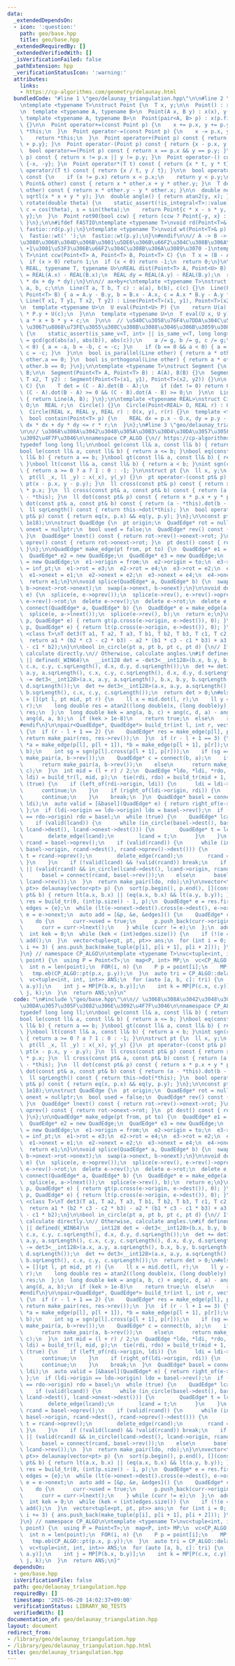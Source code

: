 ```yaml
---
data:
  _extendedDependsOn:
  - icon: ':question:'
    path: geo/base.hpp
    title: geo/base.hpp
  _extendedRequiredBy: []
  _extendedVerifiedWith: []
  _isVerificationFailed: false
  _pathExtension: hpp
  _verificationStatusIcon: ':warning:'
  attributes:
    links:
    - https://cp-algorithms.com/geometry/delaunay.html
  bundledCode: "#line 1 \"geo/delaunay_triangulation.hpp\"\n\n#line 2 \"geo/base.hpp\"\
    \ntemplate <typename T>\nstruct Point {\n  T x, y;\n\n  Point() : x(0), y(0) {}\n\
    \n  template <typename A, typename B>\n  Point(A x, B y) : x(x), y(y) {}\n\n \
    \ template <typename A, typename B>\n  Point(pair<A, B> p) : x(p.fi), y(p.se)\
    \ {}\n\n  Point operator+=(const Point p) {\n    x += p.x, y += p.y;\n    return\
    \ *this;\n  }\n  Point operator-=(const Point p) {\n    x -= p.x, y -= p.y;\n\
    \    return *this;\n  }\n  Point operator+(Point p) const { return {x + p.x, y\
    \ + p.y}; }\n  Point operator-(Point p) const { return {x - p.x, y - p.y}; }\n\
    \  bool operator==(Point p) const { return x == p.x && y == p.y; }\n  bool operator!=(Point\
    \ p) const { return x != p.x || y != p.y; }\n  Point operator-() const { return\
    \ {-x, -y}; }\n  Point operator*(T t) const { return {x * t, y * t}; }\n  Point\
    \ operator/(T t) const { return {x / t, y / t}; }\n\n  bool operator<(Point p)\
    \ const {\n    if (x != p.x) return x < p.x;\n    return y < p.y;\n  }\n  T dot(const\
    \ Point& other) const { return x * other.x + y * other.y; }\n  T det(const Point&\
    \ other) const { return x * other.y - y * other.x; }\n\n  double norm() { return\
    \ sqrtl(x * x + y * y); }\n  double angle() { return atan2(y, x); }\n\n  Point\
    \ rotate(double theta) {\n    static_assert(!is_integral<T>::value);\n    double\
    \ c = cos(theta), s = sin(theta);\n    return Point{c * x - s * y, s * x + c *\
    \ y};\n  }\n  Point rot90(bool ccw) { return (ccw ? Point{-y, x} : Point{y, -x});\
    \ }\n};\n\n#ifdef FASTIO\ntemplate <typename T>\nvoid rd(Point<T>& p) {\n  fastio::rd(p.x),\
    \ fastio::rd(p.y);\n}\ntemplate <typename T>\nvoid wt(Point<T>& p) {\n  fastio::wt(p.x);\n\
    \  fastio::wt(' ');\n  fastio::wt(p.y);\n}\n#endif\n\n// A -> B -> C \u3068\u9032\
    \u3080\u3068\u304D\u306B\u3001\u5DE6\u306B\u66F2\u304C\u308B\u306A\u3089\u3070\
    \ +1\u3001\u53F3\u306B\u66F2\u304C\u308B\u306A\u3089\u3070 -1\ntemplate <typename\
    \ T>\nint ccw(Point<T> A, Point<T> B, Point<T> C) {\n  T x = (B - A).det(C - A);\n\
    \  if (x > 0) return 1;\n  if (x < 0) return -1;\n  return 0;\n}\n\ntemplate <typename\
    \ REAL, typename T, typename U>\nREAL dist(Point<T> A, Point<U> B) {\n  REAL dx\
    \ = REAL(A.x) - REAL(B.x);\n  REAL dy = REAL(A.y) - REAL(B.y);\n  return sqrt(dx\
    \ * dx + dy * dy);\n}\n\n// ax+by+c\ntemplate <typename T>\nstruct Line {\n  T\
    \ a, b, c;\n\n  Line(T a, T b, T c) : a(a), b(b), c(c) {}\n  Line(Point<T> A,\
    \ Point<T> B) { a = A.y - B.y, b = B.x - A.x, c = A.x * B.y - A.y * B.x; }\n \
    \ Line(T x1, T y1, T x2, T y2) : Line(Point<T>(x1, y1), Point<T>(x2, y2)) {}\n\
    \n  template <typename U>\n  U eval(Point<U> P) {\n    return U(a) * P.x + U(b)\
    \ * P.y + U(c);\n  }\n\n  template <typename U>\n  T eval(U x, U y) {\n    return\
    \ a * x + b * y + c;\n  }\n\n  // \u540C\u3058\u76F4\u7DDA\u304C\u540C\u3058 a,b,c\
    \ \u3067\u8868\u73FE\u3055\u308C\u308B\u3088\u3046\u306B\u3059\u308B\n  void normalize()\
    \ {\n    static_assert(is_same_v<T, int> || is_same_v<T, long long>);\n    T g\
    \ = gcd(gcd(abs(a), abs(b)), abs(c));\n    a /= g, b /= g, c /= g;\n    if (b\
    \ < 0) { a = -a, b = -b, c = -c; }\n    if (b == 0 && a < 0) { a = -a, b = -b,\
    \ c = -c; }\n  }\n\n  bool is_parallel(Line other) { return a * other.b - b *\
    \ other.a == 0; }\n  bool is_orthogonal(Line other) { return a * other.a + b *\
    \ other.b == 0; }\n};\n\ntemplate <typename T>\nstruct Segment {\n  Point<T> A,\
    \ B;\n\n  Segment(Point<T> A, Point<T> B) : A(A), B(B) {}\n  Segment(T x1, T y1,\
    \ T x2, T y2) : Segment(Point<T>(x1, y1), Point<T>(x2, y2)) {}\n\n  bool contain(Point<T>\
    \ C) {\n    T det = (C - A).det(B - A);\n    if (det != 0) return 0;\n    return\
    \ (C - A).dot(B - A) >= 0 && (C - B).dot(A - B) >= 0;\n  }\n\n  Line<T> to_Line()\
    \ { return Line(A, B); }\n};\n\ntemplate <typename REAL>\nstruct Circle {\n  Point<REAL>\
    \ O;\n  REAL r;\n  Circle() {}\n  Circle(Point<REAL> O, REAL r) : O(O), r(r) {}\n\
    \  Circle(REAL x, REAL y, REAL r) : O(x, y), r(r) {}\n  template <typename T>\n\
    \  bool contain(Point<T> p) {\n    REAL dx = p.x - O.x, dy = p.y - O.y;\n    return\
    \ dx * dx + dy * dy <= r * r;\n  }\n};\n#line 3 \"geo/delaunay_triangulation.hpp\"\
    \n\n// \u3068\u308A\u3042\u3048\u305A\u30B3\u30D4\u30DA\u3057\u305F\u3082\u306E\
    \u3092\u4F7F\u3046\n\nnamespace CP_ALGO {\n// https://cp-algorithms.com/geometry/delaunay.html\n\
    typedef long long ll;\n\nbool ge(const ll& a, const ll& b) { return a >= b; }\n\
    bool le(const ll& a, const ll& b) { return a <= b; }\nbool eq(const ll& a, const\
    \ ll& b) { return a == b; }\nbool gt(const ll& a, const ll& b) { return a > b;\
    \ }\nbool lt(const ll& a, const ll& b) { return a < b; }\nint sgn(const ll& a)\
    \ { return a >= 0 ? a ? 1 : 0 : -1; }\n\nstruct pt {\n  ll x, y;\n  pt() {}\n\
    \  pt(ll _x, ll _y) : x(_x), y(_y) {}\n  pt operator-(const pt& p) const { return\
    \ pt(x - p.x, y - p.y); }\n  ll cross(const pt& p) const { return x * p.y - y\
    \ * p.x; }\n  ll cross(const pt& a, const pt& b) const { return (a - *this).cross(b\
    \ - *this); }\n  ll dot(const pt& p) const { return x * p.x + y * p.y; }\n  ll\
    \ dot(const pt& a, const pt& b) const { return (a - *this).dot(b - *this); }\n\
    \  ll sqrLength() const { return this->dot(*this); }\n  bool operator==(const\
    \ pt& p) const { return eq(x, p.x) && eq(y, p.y); }\n};\n\nconst pt inf_pt = pt(1e18,\
    \ 1e18);\n\nstruct QuadEdge {\n  pt origin;\n  QuadEdge* rot = nullptr;\n  QuadEdge*\
    \ onext = nullptr;\n  bool used = false;\n  QuadEdge* rev() const { return rot->rot;\
    \ }\n  QuadEdge* lnext() const { return rot->rev()->onext->rot; }\n  QuadEdge*\
    \ oprev() const { return rot->onext->rot; }\n  pt dest() const { return rev()->origin;\
    \ }\n};\n\nQuadEdge* make_edge(pt from, pt to) {\n  QuadEdge* e1 = new QuadEdge;\n\
    \  QuadEdge* e2 = new QuadEdge;\n  QuadEdge* e3 = new QuadEdge;\n  QuadEdge* e4\
    \ = new QuadEdge;\n  e1->origin = from;\n  e2->origin = to;\n  e3->origin = e4->origin\
    \ = inf_pt;\n  e1->rot = e3;\n  e2->rot = e4;\n  e3->rot = e2;\n  e4->rot = e1;\n\
    \  e1->onext = e1;\n  e2->onext = e2;\n  e3->onext = e4;\n  e4->onext = e3;\n\
    \  return e1;\n}\n\nvoid splice(QuadEdge* a, QuadEdge* b) {\n  swap(a->onext->rot->onext,\
    \ b->onext->rot->onext);\n  swap(a->onext, b->onext);\n}\n\nvoid delete_edge(QuadEdge*\
    \ e) {\n  splice(e, e->oprev());\n  splice(e->rev(), e->rev()->oprev());\n  delete\
    \ e->rev()->rot;\n  delete e->rev();\n  delete e->rot;\n  delete e;\n}\n\nQuadEdge*\
    \ connect(QuadEdge* a, QuadEdge* b) {\n  QuadEdge* e = make_edge(a->dest(), b->origin);\n\
    \  splice(e, a->lnext());\n  splice(e->rev(), b);\n  return e;\n}\n\nbool left_of(pt\
    \ p, QuadEdge* e) { return gt(p.cross(e->origin, e->dest()), 0); }\n\nbool right_of(pt\
    \ p, QuadEdge* e) { return lt(p.cross(e->origin, e->dest()), 0); }\n\ntemplate\
    \ <class T>\nT det3(T a1, T a2, T a3, T b1, T b2, T b3, T c1, T c2, T c3) {\n\
    \  return a1 * (b2 * c3 - c2 * b3) - a2 * (b1 * c3 - c1 * b3) + a3 * (b1 * c2\
    \ - c1 * b2);\n}\n\nbool in_circle(pt a, pt b, pt c, pt d) {\n// If there is __int128,\
    \ calculate directly.\n// Otherwise, calculate angles.\n#if defined(__LP64__)\
    \ || defined(_WIN64)\n  __int128 det = -det3<__int128>(b.x, b.y, b.sqrLength(),\
    \ c.x, c.y, c.sqrLength(), d.x, d.y, d.sqrLength());\n  det += det3<__int128>(a.x,\
    \ a.y, a.sqrLength(), c.x, c.y, c.sqrLength(), d.x, d.y, d.sqrLength());\n  det\
    \ -= det3<__int128>(a.x, a.y, a.sqrLength(), b.x, b.y, b.sqrLength(), d.x, d.y,\
    \ d.sqrLength());\n  det += det3<__int128>(a.x, a.y, a.sqrLength(), b.x, b.y,\
    \ b.sqrLength(), c.x, c.y, c.sqrLength());\n  return det > 0;\n#else\n  auto ang\
    \ = [](pt l, pt mid, pt r) {\n    ll x = mid.dot(l, r);\n    ll y = mid.cross(l,\
    \ r);\n    long double res = atan2((long double)x, (long double)y);\n    return\
    \ res;\n  };\n  long double kek = ang(a, b, c) + ang(c, d, a) - ang(b, c, d) -\
    \ ang(d, a, b);\n  if (kek > 1e-8)\n    return true;\n  else\n    return false;\n\
    #endif\n}\n\npair<QuadEdge*, QuadEdge*> build_tr(int l, int r, vector<pt>& p)\
    \ {\n  if (r - l + 1 == 2) {\n    QuadEdge* res = make_edge(p[l], p[r]);\n   \
    \ return make_pair(res, res->rev());\n  }\n  if (r - l + 1 == 3) {\n    QuadEdge\
    \ *a = make_edge(p[l], p[l + 1]), *b = make_edge(p[l + 1], p[r]);\n    splice(a->rev(),\
    \ b);\n    int sg = sgn(p[l].cross(p[l + 1], p[r]));\n    if (sg == 0) return\
    \ make_pair(a, b->rev());\n    QuadEdge* c = connect(b, a);\n    if (sg == 1)\n\
    \      return make_pair(a, b->rev());\n    else\n      return make_pair(c->rev(),\
    \ c);\n  }\n  int mid = (l + r) / 2;\n  QuadEdge *ldo, *ldi, *rdo, *rdi;\n  tie(ldo,\
    \ ldi) = build_tr(l, mid, p);\n  tie(rdi, rdo) = build_tr(mid + 1, r, p);\n  while\
    \ (true) {\n    if (left_of(rdi->origin, ldi)) {\n      ldi = ldi->lnext();\n\
    \      continue;\n    }\n    if (right_of(ldi->origin, rdi)) {\n      rdi = rdi->rev()->onext;\n\
    \      continue;\n    }\n    break;\n  }\n  QuadEdge* basel = connect(rdi->rev(),\
    \ ldi);\n  auto valid = [&basel](QuadEdge* e) { return right_of(e->dest(), basel);\
    \ };\n  if (ldi->origin == ldo->origin) ldo = basel->rev();\n  if (rdi->origin\
    \ == rdo->origin) rdo = basel;\n  while (true) {\n    QuadEdge* lcand = basel->rev()->onext;\n\
    \    if (valid(lcand)) {\n      while (in_circle(basel->dest(), basel->origin,\
    \ lcand->dest(), lcand->onext->dest())) {\n        QuadEdge* t = lcand->onext;\n\
    \        delete_edge(lcand);\n        lcand = t;\n      }\n    }\n    QuadEdge*\
    \ rcand = basel->oprev();\n    if (valid(rcand)) {\n      while (in_circle(basel->dest(),\
    \ basel->origin, rcand->dest(), rcand->oprev()->dest())) {\n        QuadEdge*\
    \ t = rcand->oprev();\n        delete_edge(rcand);\n        rcand = t;\n     \
    \ }\n    }\n    if (!valid(lcand) && !valid(rcand)) break;\n    if (!valid(lcand)\
    \ || (valid(rcand) && in_circle(lcand->dest(), lcand->origin, rcand->origin, rcand->dest())))\n\
    \      basel = connect(rcand, basel->rev());\n    else\n      basel = connect(basel->rev(),\
    \ lcand->rev());\n  }\n  return make_pair(ldo, rdo);\n}\n\nvector<tuple<pt, pt,\
    \ pt>> delaunay(vector<pt> p) {\n  sort(p.begin(), p.end(), [](const pt& a, const\
    \ pt& b) { return lt(a.x, b.x) || (eq(a.x, b.x) && lt(a.y, b.y)); });\n  auto\
    \ res = build_tr(0, (int)p.size() - 1, p);\n  QuadEdge* e = res.first;\n  vector<QuadEdge*>\
    \ edges = {e};\n  while (lt(e->onext->dest().cross(e->dest(), e->origin), 0))\
    \ e = e->onext;\n  auto add = [&p, &e, &edges]() {\n    QuadEdge* curr = e;\n\
    \    do {\n      curr->used = true;\n      p.push_back(curr->origin);\n      edges.push_back(curr->rev());\n\
    \      curr = curr->lnext();\n    } while (curr != e);\n  };\n  add();\n  p.clear();\n\
    \  int kek = 0;\n  while (kek < (int)edges.size()) {\n    if (!(e = edges[kek++])->used)\
    \ add();\n  }\n  vector<tuple<pt, pt, pt>> ans;\n  for (int i = 0; i < (int)p.size();\
    \ i += 3) { ans.push_back(make_tuple(p[i], p[i + 1], p[i + 2])); }\n  return ans;\n\
    }\n} // namespace CP_ALGO\n\ntemplate <typename T>\nvc<tuple<int, int, int>> delaunay(vc<Point<T>>\
    \ point) {\n  using P = Point<T>;\n  map<P, int> MP;\n  vc<CP_ALGO::pt> tmp;\n\
    \  int n = len(point);\n  FOR(i, n) {\n    P p = point[i];\n    MP[p] = i;\n \
    \   tmp.eb(CP_ALGO::pt(p.x, p.y));\n  }\n  auto tri = CP_ALGO::delaunay(tmp);\n\
    \  vc<tuple<int, int, int>> ANS;\n  for (auto [a, b, c]: tri) {\n    int i = MP[P(a.x,\
    \ a.y)];\n    int j = MP[P(b.x, b.y)];\n    int k = MP[P(c.x, c.y)];\n    ANS.eb(i,\
    \ j, k);\n  }\n  return ANS;\n}\n"
  code: "\n#include \"geo/base.hpp\"\n\n// \u3068\u308A\u3042\u3048\u305A\u30B3\u30D4\
    \u30DA\u3057\u305F\u3082\u306E\u3092\u4F7F\u3046\n\nnamespace CP_ALGO {\n// https://cp-algorithms.com/geometry/delaunay.html\n\
    typedef long long ll;\n\nbool ge(const ll& a, const ll& b) { return a >= b; }\n\
    bool le(const ll& a, const ll& b) { return a <= b; }\nbool eq(const ll& a, const\
    \ ll& b) { return a == b; }\nbool gt(const ll& a, const ll& b) { return a > b;\
    \ }\nbool lt(const ll& a, const ll& b) { return a < b; }\nint sgn(const ll& a)\
    \ { return a >= 0 ? a ? 1 : 0 : -1; }\n\nstruct pt {\n  ll x, y;\n  pt() {}\n\
    \  pt(ll _x, ll _y) : x(_x), y(_y) {}\n  pt operator-(const pt& p) const { return\
    \ pt(x - p.x, y - p.y); }\n  ll cross(const pt& p) const { return x * p.y - y\
    \ * p.x; }\n  ll cross(const pt& a, const pt& b) const { return (a - *this).cross(b\
    \ - *this); }\n  ll dot(const pt& p) const { return x * p.x + y * p.y; }\n  ll\
    \ dot(const pt& a, const pt& b) const { return (a - *this).dot(b - *this); }\n\
    \  ll sqrLength() const { return this->dot(*this); }\n  bool operator==(const\
    \ pt& p) const { return eq(x, p.x) && eq(y, p.y); }\n};\n\nconst pt inf_pt = pt(1e18,\
    \ 1e18);\n\nstruct QuadEdge {\n  pt origin;\n  QuadEdge* rot = nullptr;\n  QuadEdge*\
    \ onext = nullptr;\n  bool used = false;\n  QuadEdge* rev() const { return rot->rot;\
    \ }\n  QuadEdge* lnext() const { return rot->rev()->onext->rot; }\n  QuadEdge*\
    \ oprev() const { return rot->onext->rot; }\n  pt dest() const { return rev()->origin;\
    \ }\n};\n\nQuadEdge* make_edge(pt from, pt to) {\n  QuadEdge* e1 = new QuadEdge;\n\
    \  QuadEdge* e2 = new QuadEdge;\n  QuadEdge* e3 = new QuadEdge;\n  QuadEdge* e4\
    \ = new QuadEdge;\n  e1->origin = from;\n  e2->origin = to;\n  e3->origin = e4->origin\
    \ = inf_pt;\n  e1->rot = e3;\n  e2->rot = e4;\n  e3->rot = e2;\n  e4->rot = e1;\n\
    \  e1->onext = e1;\n  e2->onext = e2;\n  e3->onext = e4;\n  e4->onext = e3;\n\
    \  return e1;\n}\n\nvoid splice(QuadEdge* a, QuadEdge* b) {\n  swap(a->onext->rot->onext,\
    \ b->onext->rot->onext);\n  swap(a->onext, b->onext);\n}\n\nvoid delete_edge(QuadEdge*\
    \ e) {\n  splice(e, e->oprev());\n  splice(e->rev(), e->rev()->oprev());\n  delete\
    \ e->rev()->rot;\n  delete e->rev();\n  delete e->rot;\n  delete e;\n}\n\nQuadEdge*\
    \ connect(QuadEdge* a, QuadEdge* b) {\n  QuadEdge* e = make_edge(a->dest(), b->origin);\n\
    \  splice(e, a->lnext());\n  splice(e->rev(), b);\n  return e;\n}\n\nbool left_of(pt\
    \ p, QuadEdge* e) { return gt(p.cross(e->origin, e->dest()), 0); }\n\nbool right_of(pt\
    \ p, QuadEdge* e) { return lt(p.cross(e->origin, e->dest()), 0); }\n\ntemplate\
    \ <class T>\nT det3(T a1, T a2, T a3, T b1, T b2, T b3, T c1, T c2, T c3) {\n\
    \  return a1 * (b2 * c3 - c2 * b3) - a2 * (b1 * c3 - c1 * b3) + a3 * (b1 * c2\
    \ - c1 * b2);\n}\n\nbool in_circle(pt a, pt b, pt c, pt d) {\n// If there is __int128,\
    \ calculate directly.\n// Otherwise, calculate angles.\n#if defined(__LP64__)\
    \ || defined(_WIN64)\n  __int128 det = -det3<__int128>(b.x, b.y, b.sqrLength(),\
    \ c.x, c.y, c.sqrLength(), d.x, d.y, d.sqrLength());\n  det += det3<__int128>(a.x,\
    \ a.y, a.sqrLength(), c.x, c.y, c.sqrLength(), d.x, d.y, d.sqrLength());\n  det\
    \ -= det3<__int128>(a.x, a.y, a.sqrLength(), b.x, b.y, b.sqrLength(), d.x, d.y,\
    \ d.sqrLength());\n  det += det3<__int128>(a.x, a.y, a.sqrLength(), b.x, b.y,\
    \ b.sqrLength(), c.x, c.y, c.sqrLength());\n  return det > 0;\n#else\n  auto ang\
    \ = [](pt l, pt mid, pt r) {\n    ll x = mid.dot(l, r);\n    ll y = mid.cross(l,\
    \ r);\n    long double res = atan2((long double)x, (long double)y);\n    return\
    \ res;\n  };\n  long double kek = ang(a, b, c) + ang(c, d, a) - ang(b, c, d) -\
    \ ang(d, a, b);\n  if (kek > 1e-8)\n    return true;\n  else\n    return false;\n\
    #endif\n}\n\npair<QuadEdge*, QuadEdge*> build_tr(int l, int r, vector<pt>& p)\
    \ {\n  if (r - l + 1 == 2) {\n    QuadEdge* res = make_edge(p[l], p[r]);\n   \
    \ return make_pair(res, res->rev());\n  }\n  if (r - l + 1 == 3) {\n    QuadEdge\
    \ *a = make_edge(p[l], p[l + 1]), *b = make_edge(p[l + 1], p[r]);\n    splice(a->rev(),\
    \ b);\n    int sg = sgn(p[l].cross(p[l + 1], p[r]));\n    if (sg == 0) return\
    \ make_pair(a, b->rev());\n    QuadEdge* c = connect(b, a);\n    if (sg == 1)\n\
    \      return make_pair(a, b->rev());\n    else\n      return make_pair(c->rev(),\
    \ c);\n  }\n  int mid = (l + r) / 2;\n  QuadEdge *ldo, *ldi, *rdo, *rdi;\n  tie(ldo,\
    \ ldi) = build_tr(l, mid, p);\n  tie(rdi, rdo) = build_tr(mid + 1, r, p);\n  while\
    \ (true) {\n    if (left_of(rdi->origin, ldi)) {\n      ldi = ldi->lnext();\n\
    \      continue;\n    }\n    if (right_of(ldi->origin, rdi)) {\n      rdi = rdi->rev()->onext;\n\
    \      continue;\n    }\n    break;\n  }\n  QuadEdge* basel = connect(rdi->rev(),\
    \ ldi);\n  auto valid = [&basel](QuadEdge* e) { return right_of(e->dest(), basel);\
    \ };\n  if (ldi->origin == ldo->origin) ldo = basel->rev();\n  if (rdi->origin\
    \ == rdo->origin) rdo = basel;\n  while (true) {\n    QuadEdge* lcand = basel->rev()->onext;\n\
    \    if (valid(lcand)) {\n      while (in_circle(basel->dest(), basel->origin,\
    \ lcand->dest(), lcand->onext->dest())) {\n        QuadEdge* t = lcand->onext;\n\
    \        delete_edge(lcand);\n        lcand = t;\n      }\n    }\n    QuadEdge*\
    \ rcand = basel->oprev();\n    if (valid(rcand)) {\n      while (in_circle(basel->dest(),\
    \ basel->origin, rcand->dest(), rcand->oprev()->dest())) {\n        QuadEdge*\
    \ t = rcand->oprev();\n        delete_edge(rcand);\n        rcand = t;\n     \
    \ }\n    }\n    if (!valid(lcand) && !valid(rcand)) break;\n    if (!valid(lcand)\
    \ || (valid(rcand) && in_circle(lcand->dest(), lcand->origin, rcand->origin, rcand->dest())))\n\
    \      basel = connect(rcand, basel->rev());\n    else\n      basel = connect(basel->rev(),\
    \ lcand->rev());\n  }\n  return make_pair(ldo, rdo);\n}\n\nvector<tuple<pt, pt,\
    \ pt>> delaunay(vector<pt> p) {\n  sort(p.begin(), p.end(), [](const pt& a, const\
    \ pt& b) { return lt(a.x, b.x) || (eq(a.x, b.x) && lt(a.y, b.y)); });\n  auto\
    \ res = build_tr(0, (int)p.size() - 1, p);\n  QuadEdge* e = res.first;\n  vector<QuadEdge*>\
    \ edges = {e};\n  while (lt(e->onext->dest().cross(e->dest(), e->origin), 0))\
    \ e = e->onext;\n  auto add = [&p, &e, &edges]() {\n    QuadEdge* curr = e;\n\
    \    do {\n      curr->used = true;\n      p.push_back(curr->origin);\n      edges.push_back(curr->rev());\n\
    \      curr = curr->lnext();\n    } while (curr != e);\n  };\n  add();\n  p.clear();\n\
    \  int kek = 0;\n  while (kek < (int)edges.size()) {\n    if (!(e = edges[kek++])->used)\
    \ add();\n  }\n  vector<tuple<pt, pt, pt>> ans;\n  for (int i = 0; i < (int)p.size();\
    \ i += 3) { ans.push_back(make_tuple(p[i], p[i + 1], p[i + 2])); }\n  return ans;\n\
    }\n} // namespace CP_ALGO\n\ntemplate <typename T>\nvc<tuple<int, int, int>> delaunay(vc<Point<T>>\
    \ point) {\n  using P = Point<T>;\n  map<P, int> MP;\n  vc<CP_ALGO::pt> tmp;\n\
    \  int n = len(point);\n  FOR(i, n) {\n    P p = point[i];\n    MP[p] = i;\n \
    \   tmp.eb(CP_ALGO::pt(p.x, p.y));\n  }\n  auto tri = CP_ALGO::delaunay(tmp);\n\
    \  vc<tuple<int, int, int>> ANS;\n  for (auto [a, b, c]: tri) {\n    int i = MP[P(a.x,\
    \ a.y)];\n    int j = MP[P(b.x, b.y)];\n    int k = MP[P(c.x, c.y)];\n    ANS.eb(i,\
    \ j, k);\n  }\n  return ANS;\n}"
  dependsOn:
  - geo/base.hpp
  isVerificationFile: false
  path: geo/delaunay_triangulation.hpp
  requiredBy: []
  timestamp: '2025-06-20 14:02:37+09:00'
  verificationStatus: LIBRARY_NO_TESTS
  verifiedWith: []
documentation_of: geo/delaunay_triangulation.hpp
layout: document
redirect_from:
- /library/geo/delaunay_triangulation.hpp
- /library/geo/delaunay_triangulation.hpp.html
title: geo/delaunay_triangulation.hpp
---
```

